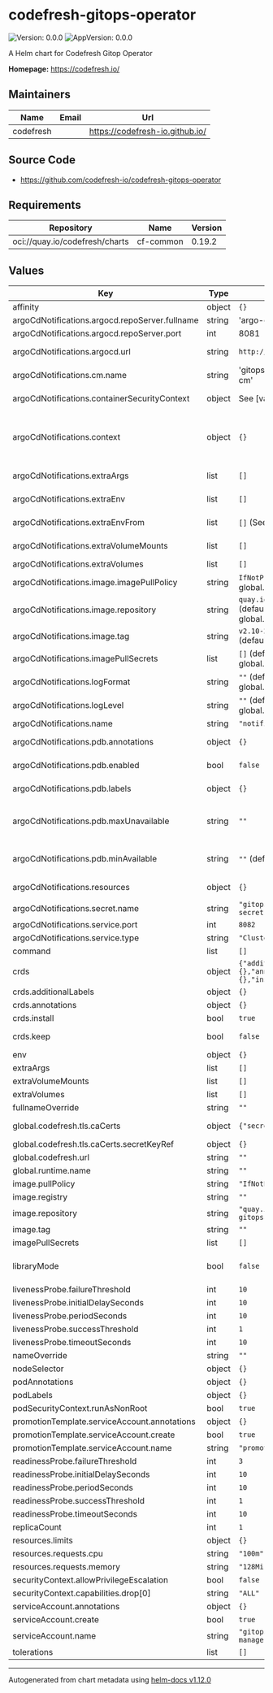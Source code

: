 # codefresh-gitops-operator

![Version: 0.0.0](https://img.shields.io/badge/Version-0.0.0-informational?style=flat-square) ![AppVersion: 0.0.0](https://img.shields.io/badge/AppVersion-0.0.0-informational?style=flat-square)

A Helm chart for Codefresh Gitop Operator

**Homepage:** <https://codefresh.io/>

## Maintainers

| Name | Email | Url |
| ---- | ------ | --- |
| codefresh |  | <https://codefresh-io.github.io/> |

## Source Code

* <https://github.com/codefresh-io/codefresh-gitops-operator>

## Requirements

| Repository | Name | Version |
|------------|------|---------|
| oci://quay.io/codefresh/charts | cf-common | 0.19.2 |

## Values

| Key | Type | Default | Description |
|-----|------|---------|-------------|
| affinity | object | `{}` |  |
| argoCdNotifications.argocd.repoServer.fullname | string | 'argo-cd-repo-server' | Argo CD Repo Server fullname |
| argoCdNotifications.argocd.repoServer.port | int | 8081 | Argo CD Repo Server service port |
| argoCdNotifications.argocd.url | string | `http://argo-server` | Argo CD dashboard url; used in place of {{.context.argocdUrl}} in templates |
| argoCdNotifications.cm.name | string | 'gitops-operator-notifications-cm' | The name of the config-map |
| argoCdNotifications.containerSecurityContext | object | See [values.yaml] | Notification controller container-level security Context |
| argoCdNotifications.context | object | `{}` | Define user-defined context # For more information: https://argo-cd.readthedocs.io/en/stable/operator-manual/notifications/templates/#defining-user-defined-context |
| argoCdNotifications.extraArgs | list | `[]` | Extra arguments to provide to the notifications controller |
| argoCdNotifications.extraEnv | list | `[]` | Additional container environment variables |
| argoCdNotifications.extraEnvFrom | list | `[]` (See [values.yaml]) | envFrom to pass to the notifications controller |
| argoCdNotifications.extraVolumeMounts | list | `[]` | List of extra mounts to add (normally used with extraVolumes) |
| argoCdNotifications.extraVolumes | list | `[]` | List of extra volumes to add |
| argoCdNotifications.image.imagePullPolicy | string | `IfNotPresent` (defaults to global.image.imagePullPolicy) | Image pull policy for the notifications controller |
| argoCdNotifications.image.repository | string | `quay.io/codefresh/argocd` (defaults to global.image.repository) | Repository to use for the notifications controller |
| argoCdNotifications.image.tag | string | `v2.10-2024.3.29-1dcc54e29` (defaults to global.image.tag) | Tag to use for the notifications controller |
| argoCdNotifications.imagePullSecrets | list | `[]` (defaults to global.imagePullSecrets) | Secrets with credentials to pull images from a private registry |
| argoCdNotifications.logFormat | string | `""` (defaults to global.logging.format) | Notifications controller log format. Either `text` or `json` |
| argoCdNotifications.logLevel | string | `""` (defaults to global.logging.level) | Notifications controller log level. One of: `debug`, `info`, `warn`, `error` |
| argoCdNotifications.name | string | `"notifications-controller"` | Notifications controller name string |
| argoCdNotifications.pdb.annotations | object | `{}` | Annotations to be added to notifications controller pdb |
| argoCdNotifications.pdb.enabled | bool | `false` | Deploy a [PodDisruptionBudget] for the notifications controller |
| argoCdNotifications.pdb.labels | object | `{}` | Labels to be added to notifications controller pdb |
| argoCdNotifications.pdb.maxUnavailable | string | `""` | Number of pods that are unavailable after eviction as number or percentage (eg.: 50%). # Has higher precedence over `notifications.pdb.minAvailable` |
| argoCdNotifications.pdb.minAvailable | string | `""` (defaults to 0 if not specified) | Number of pods that are available after eviction as number or percentage (eg.: 50%) |
| argoCdNotifications.resources | object | `{}` | Resource limits and requests for the notifications controller |
| argoCdNotifications.secret.name | string | `"gitops-operator-notifications-secret"` | notifications controller Secret name |
| argoCdNotifications.service.port | int | `8082` |  |
| argoCdNotifications.service.type | string | `"ClusterIP"` |  |
| command | list | `[]` |  |
| crds | object | `{"additionalLabels":{},"annotations":{},"install":true,"keep":false}` | Codefresh gitops operator crds |
| crds.additionalLabels | object | `{}` | Additional labels for gitops operator CRDs |
| crds.annotations | object | `{}` | Annotations on gitops operator CRDs |
| crds.install | bool | `true` | Whether or not to install CRDs |
| crds.keep | bool | `false` | Keep CRDs if gitops runtime release is uninstalled |
| env | object | `{}` |  |
| extraArgs | list | `[]` |  |
| extraVolumeMounts | list | `[]` |  |
| extraVolumes | list | `[]` |  |
| fullnameOverride | string | `""` |  |
| global.codefresh.tls.caCerts | object | `{"secretKeyRef":{}}` | Custom CA certificates bundle for platform access with ssl |
| global.codefresh.tls.caCerts.secretKeyRef | object | `{}` | Reference to existing secret |
| global.codefresh.url | string | `""` |  |
| global.runtime.name | string | `""` |  |
| image.pullPolicy | string | `"IfNotPresent"` |  |
| image.registry | string | `""` |  |
| image.repository | string | `"quay.io/codefresh/codefresh-gitops-operator"` |  |
| image.tag | string | `""` | defaults to appVersion |
| imagePullSecrets | list | `[]` |  |
| libraryMode | bool | `false` | When set to true no resources will be created. This exists in order to inject values from gitops runtime chart |
| livenessProbe.failureThreshold | int | `10` |  |
| livenessProbe.initialDelaySeconds | int | `10` |  |
| livenessProbe.periodSeconds | int | `10` |  |
| livenessProbe.successThreshold | int | `1` |  |
| livenessProbe.timeoutSeconds | int | `10` |  |
| nameOverride | string | `""` |  |
| nodeSelector | object | `{}` |  |
| podAnnotations | object | `{}` |  |
| podLabels | object | `{}` |  |
| podSecurityContext.runAsNonRoot | bool | `true` |  |
| promotionTemplate.serviceAccount.annotations | object | `{}` |  |
| promotionTemplate.serviceAccount.create | bool | `true` |  |
| promotionTemplate.serviceAccount.name | string | `"promotion-template"` |  |
| readinessProbe.failureThreshold | int | `3` |  |
| readinessProbe.initialDelaySeconds | int | `10` |  |
| readinessProbe.periodSeconds | int | `10` |  |
| readinessProbe.successThreshold | int | `1` |  |
| readinessProbe.timeoutSeconds | int | `10` |  |
| replicaCount | int | `1` |  |
| resources.limits | object | `{}` |  |
| resources.requests.cpu | string | `"100m"` |  |
| resources.requests.memory | string | `"128Mi"` |  |
| securityContext.allowPrivilegeEscalation | bool | `false` |  |
| securityContext.capabilities.drop[0] | string | `"ALL"` |  |
| serviceAccount.annotations | object | `{}` |  |
| serviceAccount.create | bool | `true` |  |
| serviceAccount.name | string | `"gitops-operator-controller-manager"` |  |
| tolerations | list | `[]` |  |

----------------------------------------------
Autogenerated from chart metadata using [helm-docs v1.12.0](https://github.com/norwoodj/helm-docs/releases/v1.12.0)
